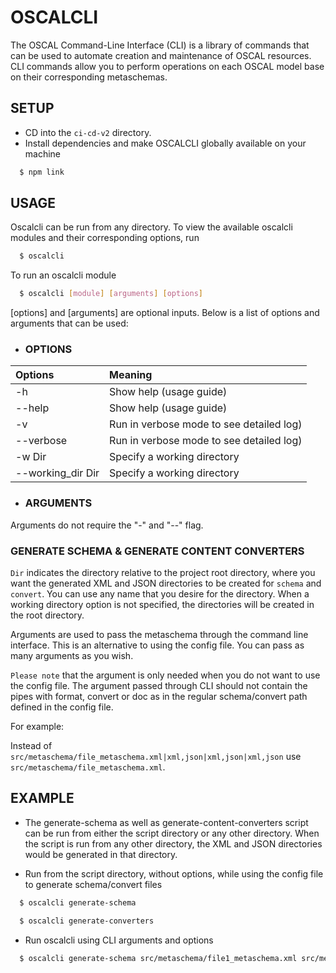 # OSCALCLI

The OSCAL Command-Line Interface (CLI) is a library of commands that can be used to automate creation and maintenance of OSCAL resources. CLI commands allow you to perform operations on each OSCAL model base on their corresponding metaschemas.

## SETUP

- CD into the `ci-cd-v2` directory.
- Install dependencies and make OSCALCLI globally available on your machine

```sh
  $ npm link
```

## USAGE

Oscalcli can be run from any directory. To view the available oscalcli modules and their corresponding options, run

```sh
  $ oscalcli
```

To run an oscalcli module

```sh
  $ oscalcli [module] [arguments] [options] 
```

[options] and [arguments] are optional inputs. Below is a list of options and arguments that can be used:


- ### OPTIONS

| Options           | Meaning                                    |
| :---------------- | :----------------------------------------- |
| -h                | Show help (usage guide)                    |
| --help            | Show help (usage guide)                    |
| -v                | Run in verbose mode to see detailed log)   |
| --verbose         | Run in verbose mode to see detailed log)   |
| -w Dir            | Specify a working directory                |
| --working_dir Dir | Specify a working directory                |



- ### ARGUMENTS

Arguments do not require the "-" and "--" flag.

### GENERATE SCHEMA & GENERATE CONTENT CONVERTERS

`Dir` indicates the directory relative to the project root directory, where you want the generated XML and JSON directories to be created for `schema` and `convert`. You can use any name that you desire for the directory.
When a working directory option is not specified, the directories will be created in the root directory.

Arguments are used to pass the metaschema through the command line interface. This is an alternative to using the config file. You can pass as many arguments as you wish.

`Please note` that the argument is only needed when you do not want to use the config file. The argument passed through CLI should not contain the pipes with format, convert or doc as in the regular schema/convert path defined in the config file.

For example:

Instead of `src/metaschema/file_metaschema.xml|xml,json|xml,json|xml,json` use `src/metaschema/file_metaschema.xml`.

## EXAMPLE

- The generate-schema as well as generate-content-converters script can be run from either the script directory or any other directory. When the script is run from any other directory, the XML and JSON directories would be generated in that directory.

- Run from the script directory, without options, while using the config file to generate schema/convert files

```sh
  $ oscalcli generate-schema

  $ oscalcli generate-converters
```

- Run oscalcli using CLI arguments and options

```sh
  $ oscalcli generate-schema src/metaschema/file1_metaschema.xml src/metaschema/file2_metaschema.xml --verbose
```